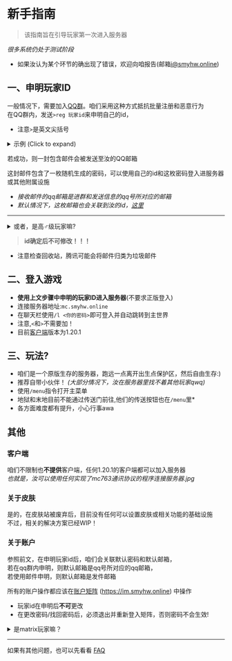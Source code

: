 # 新手指南

> 该指南旨在引导玩家第一次进入服务器

*很多系统仍处于测试阶段*
* 如果汝认为某个环节的确出现了错误，欢迎向咱报告(邮箱[i@smyhw.online](mailto:i@smyhw.online))



## 一、申明玩家ID

一般情况下，需要加入[QQ群](https://jq.qq.com/?_wv=1027&k=DlCijir0)。咱们采用这种方式抵抗批量注册和恶意行为  
在QQ群内，发送`>reg 玩家id`来申明自己的id，  
* 注意`>`是英文尖括号

<details><summary>示例 (Click to expand)</summary>

***
![示例](https://webstatic.smyhw.online/75002205ef5f129b34e6e1280221a72d.png)
***
</details>

若成功，则一封包含邮件会被发送至汝的QQ邮箱  

这封邮件包含了一枚随机生成的密码，可以使用自己的id和这枚密码登入进服务器或其他附属设施

* *接收邮件的qq邮箱是进群和发送信息的qq号所对应的邮箱*
* *默认情况下，这枚邮箱也会关联到汝的id，[这里](#关于账户)*
***
<details>
<summary>或者，是高♂级玩家嘛?</summary>

可以向咱发一封邮件(i@smyhw.online)，介绍一下自己，比如博客，Mastodon，github主页，自己的作品之类w   
* 别忘了带上自己要申明的玩家id   
* 若通过，则一封带有密码的邮件将会被回复至发件邮箱 
* 不过，这可能不会得到及时的回复！
</details>

> **id确定后不可修改！！！**

* 注意检查回收站，腾讯可能会将邮件归类为垃圾邮件

## 二、登入游戏  
* **使用上文步骤中申明的玩家ID进入服务器**(不要求正版登入)
* 连接服务器地址:`mc.smyhw.online`  
* 在聊天栏使用`/l <你的密码>`即可登入并自动跳转到主世界
* 注意,`<`和`>`不需要加！
* 目前[客户端](#客户端)版本为1.20.1



## 三、玩法?  
* 咱们是一个原版生存的服务器，跑远一点离开出生点保护区，然后自由生存:)  
* 推荐自带小伙伴！ *(大部分情况下，汝在服务器里找不着其他玩家qwq)*
* 使用`/menu`指令打开主菜单
* 地狱和末地目前不能通过传送门前往,他们的传送按钮也在`/menu`里*
* 各方面难度都有提升，小心行事awa


## 其他

### 客户端  
咱们不限制也**不提供**客户端，任何1.20.1的客户端都可以加入服务器  
  *也就是，汝可以使用任何实现了mc763通讯协议的程序连接服务器.jpg*

### 关于皮肤
是的，在皮肤站被废弃后，目前没有任何可以设置皮肤或相关功能的基础设施  
不过，相关的解决方案已经WIP！

### 关于账户
参照前文，在申明玩家id后，咱们会关联默认密码和默认邮箱，  
若在qq群内申明，则默认邮箱是qq号所对应的qq邮箱，  
若使用邮件申明，则默认邮箱是发件邮箱

所有的账户操作都应该在[账户矩阵](https://im.smyhw.online) (https://im.smyhw.online) 中操作
* 玩家id在申明后**不可**更改
* 在更改密码/找回密码后，必须退出并重新登入矩阵，否则密码不会生效!

<details>
<summary>是matrix玩家嘛？</summary>
接口地址在<code>[matrix.smyhw.online:8448]</code>,任何账户操作都是有效的!
</details>

***

如果有其他问题，也可以先看看 [FAQ](https://wiki.smyhw.online/#/faq)
